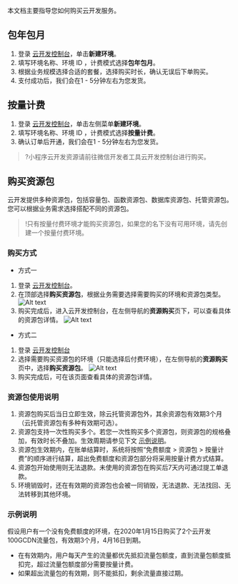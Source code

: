 本文档主要指导您如何购买云开发服务。

## 包年包月
1. 登录 [云开发控制台](https://console.cloud.tencent.com/tcb)，单击**新建环境**。
2. 填写环境名称、环境 ID ，计费模式选择**包年包月**。
3. 根据业务规模选择合适的套餐，选择购买时长，确认无误后下单购买。
4. 支付成功后，我们会在1 - 5分钟左右为您发货。

## 按量计费
1. 登录 [云开发控制台](https://console.cloud.tencent.com/tcb)，单击左侧菜单**新建环境**。
2. 填写环境名称、环境 ID ，计费模式选择**按量计费**。
3. 确认订单后开通，我们会在1 - 5分钟左右为您发货。

>?小程序云开发资源请前往微信开发者工具云开发控制台进行购买。

## 购买资源包
云开发提供多种资源包，包括容量包、函数资源包、数据库资源包、托管资源包。您可以根据业务需求选择搭配不同的资源包。
>!只有按量付费环境才能购买资源包，如果您的名下没有可用环境，请先创建一个按量付费环境。

### 购买方式
- 方式一
 1. 登录 [云开发控制台](https://console.cloud.tencent.com/tcb)。
 2. 在顶部选择**购买资源包**，根据业务需要选择需要购买的环境和资源包类型。
![Alt text](https://main.qcloudimg.com/raw/9b7e999e525377ea9bf9aab0678d53a1.png)
 3. 购买完成后，进入云开发控制台，在左侧导航的**资源购买**页下，可以查看具体的资源包详情。
![Alt text](https://main.qcloudimg.com/raw/fcd9651537cc8805a8d1d3979bac38cc.png)

- 方式二
 1. 登录 [云开发控制台](https://console.cloud.tencent.com/tcb)
 2. 选择需要购买资源包的环境（只能选择后付费环境），在左侧导航的**资源购买**页中，选择**购买资源包**。
 ![Alt text](https://main.qcloudimg.com/raw/918eabea4210c0f6e394e6d13be9813f.png)
 3. 购买完成后，可在该页面查看具体的资源包详情。

### 资源包使用说明
1. 资源包购买后当日立即生效，除云托管资源包外，其余资源包有效期3个月（云托管资源包有多种有效期可选）。
2. 资源包支持一次性购买多个。若您一次性购买多个资源包，则资源包的规格叠加，有效时长不叠加。生效周期请参见下文 [示例说明](#exp)。
3. 资源包生效期内，在账单结算时，系统将按照“免费额度 > 资源包 > 按量计费”的顺序进行结算，超出免费额度和资源包部分将采用按量计费方式结算。
4. 资源包开始使用则无法退款。未使用的资源包在购买后7天内可通过提工单退款。
5. 环境销毁时，还在有效期的资源包也会被一同销毁，无法退款、无法找回、无法转移到其他环境。 

<span id="exp"></span>
### 示例说明
假设用户有一个没有免费额度的环境，在2020年1月15日购买了2个云开发100GCDN流量包，有效期3个月，4月16日到期。
- 在有效期内，用户每天产生的流量都优先抵扣流量包额度，直到流量包额度抵扣完，超过流量包额度部分需要按量计费。
- 如果超出流量包的有效期，则不能抵扣，剩余流量直接过期。
